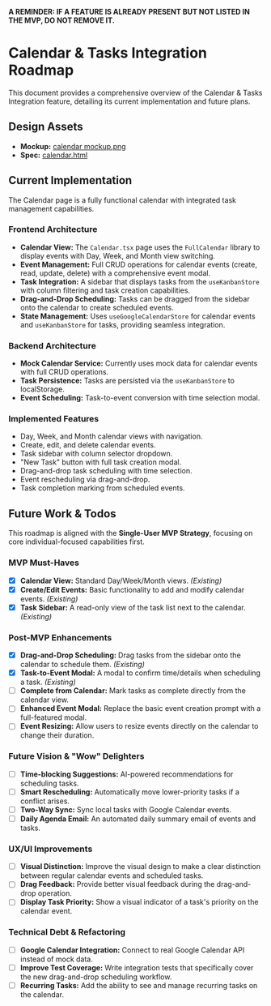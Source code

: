 **A REMINDER: IF A FEATURE IS ALREADY PRESENT BUT NOT LISTED IN THE MVP, DO NOT REMOVE IT.**

# Calendar & Tasks Integration Roadmap

This document provides a comprehensive overview of the Calendar & Tasks Integration feature, detailing its current implementation and future plans.

## Design Assets

- **Mockup:** [calendar mockup.png](../../design/mockups/calendar%20mockup.png)
- **Spec:** [calendar.html](../../design/specs/calendar.html)

## Current Implementation

The Calendar page is a fully functional calendar with integrated task management capabilities.

### Frontend Architecture

- **Calendar View:** The `Calendar.tsx` page uses the `FullCalendar` library to display events with Day, Week, and Month view switching.
- **Event Management:** Full CRUD operations for calendar events (create, read, update, delete) with a comprehensive event modal.
- **Task Integration:** A sidebar that displays tasks from the `useKanbanStore` with column filtering and task creation capabilities.
- **Drag-and-Drop Scheduling:** Tasks can be dragged from the sidebar onto the calendar to create scheduled events.
- **State Management:** Uses `useGoogleCalendarStore` for calendar events and `useKanbanStore` for tasks, providing seamless integration.

### Backend Architecture

- **Mock Calendar Service:** Currently uses mock data for calendar events with full CRUD operations.
- **Task Persistence:** Tasks are persisted via the `useKanbanStore` to localStorage.
- **Event Scheduling:** Task-to-event conversion with time selection modal.

### Implemented Features

- Day, Week, and Month calendar views with navigation.
- Create, edit, and delete calendar events.
- Task sidebar with column selector dropdown.
- "New Task" button with full task creation modal.
- Drag-and-drop task scheduling with time selection.
- Event rescheduling via drag-and-drop.
- Task completion marking from scheduled events.

## Future Work & Todos

This roadmap is aligned with the **Single-User MVP Strategy**, focusing on core individual-focused capabilities first.

### MVP Must-Haves

- [x] **Calendar View:** Standard Day/Week/Month views. *(Existing)*
- [x] **Create/Edit Events:** Basic functionality to add and modify calendar events. *(Existing)*
- [x] **Task Sidebar:** A read-only view of the task list next to the calendar. *(Existing)*

### Post-MVP Enhancements

- [x] **Drag-and-Drop Scheduling:** Drag tasks from the sidebar onto the calendar to schedule them. *(Existing)*
- [x] **Task-to-Event Modal:** A modal to confirm time/details when scheduling a task. *(Existing)*
- [ ] **Complete from Calendar:** Mark tasks as complete directly from the calendar view.
- [ ] **Enhanced Event Modal:** Replace the basic event creation prompt with a full-featured modal.
- [ ] **Event Resizing:** Allow users to resize events directly on the calendar to change their duration.

### Future Vision & "Wow" Delighters

- [ ] **Time-blocking Suggestions:** AI-powered recommendations for scheduling tasks.
- [ ] **Smart Rescheduling:** Automatically move lower-priority tasks if a conflict arises.
- [ ] **Two-Way Sync:** Sync local tasks with Google Calendar events.
- [ ] **Daily Agenda Email:** An automated daily summary email of events and tasks.

### UX/UI Improvements

- [ ] **Visual Distinction:** Improve the visual design to make a clear distinction between regular calendar events and scheduled tasks.
- [ ] **Drag Feedback:** Provide better visual feedback during the drag-and-drop operation.
- [ ] **Display Task Priority:** Show a visual indicator of a task's priority on the calendar event.

### Technical Debt & Refactoring

- [ ] **Google Calendar Integration:** Connect to real Google Calendar API instead of mock data.
- [ ] **Improve Test Coverage:** Write integration tests that specifically cover the new drag-and-drop scheduling workflow.
- [ ] **Recurring Tasks:** Add the ability to see and manage recurring tasks on the calendar. 